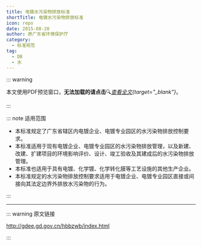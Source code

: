 ```yaml
---
title: 电镀水污染物排放标准
shortTitle: 电镀水污染物排放标准
icon: repo
date: 2015-08-20
author: 原广东省环境保护厅
category:
  - 标准规范
tag:
  - DB
  - 水
---
```


::: warning

本文使用PDF预览窗口<Badge text="基于Chromium内核" type="tip" />，**无法加载的请点击**:mag:*[查看全文](/static/pdf/P8/DB/DB-44-1597-2015.pdf){target="_blank"}*。

:::

::: note 适用范围

- 本标准规定了广东省辖区内电镀企业、电镀专业园区的水污染物排放控制要求。
- 本标准适用于现有电镀企业、电镀专业园区的水污染物排放管理，以及新建、改建、扩建项目的环境影响评价、设计、竣工验收及其建成后的水污染物排放管理。
- 本标准也适用于具有电镀、化学镀、化学转化膜等工艺设施的其他生产企业。
- 本标准规定的水污染物排放控制要求适用于电镀企业、电镀专业园区直接或间接向其法定边界外排放水污染物的行为。

:::

<PDF url="/static/pdf/P8/DB/DB-44-1597-2015.pdf" :zoom=90 height="1020px" />

---

::: warning 原文链接

<http://gdee.gd.gov.cn/hbbzwb/index.html>

:::